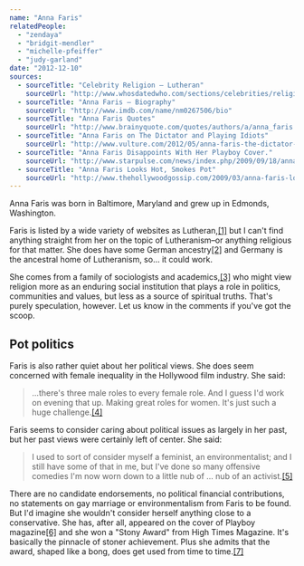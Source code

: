 ```yaml
---
name: "Anna Faris"
relatedPeople:
  - "zendaya"
  - "bridgit-mendler"
  - "michelle-pfeiffer"
  - "judy-garland"
date: "2012-12-10"
sources:
  - sourceTitle: "Celebrity Religion – Lutheran"
    sourceUrl: "http://www.whosdatedwho.com/sections/celebrities/religion/lutheran"
  - sourceTitle: "Anna Faris – Biography"
    sourceUrl: "http://www.imdb.com/name/nm0267506/bio"
  - sourceTitle: "Anna Faris Quotes"
    sourceUrl: "http://www.brainyquote.com/quotes/authors/a/anna_faris.html"
  - sourceTitle: "Anna Faris on The Dictator and Playing Idiots"
    sourceUrl: "http://www.vulture.com/2012/05/anna-faris-the-dictator-interview.html"
  - sourceTitle: "Anna Faris Disappoints With Her Playboy Cover."
    sourceUrl: "http://www.starpulse.com/news/index.php/2009/09/18/anna_faris_disappoints_with_her_playboy_"
  - sourceTitle: "Anna Faris Looks Hot, Smokes Pot"
    sourceUrl: "http://www.thehollywoodgossip.com/2009/03/anna-faris-looks-hot-smokes-pot/"
---
```


Anna Faris was born in Baltimore, Maryland and grew up in Edmonds, Washington.

Faris is listed by a wide variety of websites as Lutheran,<a class="source-citation" href="#http://www.whosdatedwho.com/sections/celebrities/religion/lutheran" title="Celebrity Religion – Lutheran">[1]</a> but I can't find anything straight from her on the topic of Lutheranism–or anything religious for that matter. She does have some German ancestry<a class="source-citation" href="#http://www.imdb.com/name/nm0267506/bio" title="Anna Faris – Biography">[2]</a> and Germany is the ancestral home of Lutheranism, so… it could work.

She comes from a family of sociologists and academics,<a class="source-citation" href="#http://www.imdb.com/name/nm0267506/bio" title="Anna Faris – Biography">[3]</a> who might view religion more as an enduring social institution that plays a role in politics, communities and values, but less as a source of spiritual truths. That's purely speculation, however. Let us know in the comments if you've got the scoop.


## Pot politics

Faris is also rather quiet about her political views. She does seem concerned with female inequality in the Hollywood film industry. She said:

>…there's three male roles to every female role. And I guess I'd work on evening that up. Making great roles for women. It's just such a huge challenge.<a class="source-citation" href="#http://www.brainyquote.com/quotes/authors/a/anna_faris.html" title="Anna Faris Quotes">[4]</a>

Faris seems to consider caring about political issues as largely in her past, but her past views were certainly left of center. She said:

>I used to sort of consider myself a feminist, an environmentalist; and I still have some of that in me, but I've done so many offensive comedies I'm now worn down to a little nub of … nub of an activist.<a class="source-citation" href="#http://www.vulture.com/2012/05/anna-faris-the-dictator-interview.html" title="Anna Faris on The Dictator and Playing Idiots">[5]</a>

There are no candidate endorsements, no political financial contributions, no statements on gay marriage or environmentalism from Faris to be found. But I'd imagine she wouldn't consider herself anything close to a conservative. She has, after all, appeared on the cover of Playboy magazine<a class="source-citation" href="#http://www.starpulse.com/news/index.php/2009/09/18/anna_faris_disappoints_with_her_playboy_" title="Anna Faris Disappoints With Her Playboy Cover.">[6]</a> and she won a "Stony Award" from High Times Magazine. It's basically the pinnacle of stoner achievement. Plus she admits that the award, shaped like a bong, does get used from time to time.<a class="source-citation" href="#http://www.thehollywoodgossip.com/2009/03/anna-faris-looks-hot-smokes-pot/" title="Anna Faris Looks Hot, Smokes Pot">[7]</a>